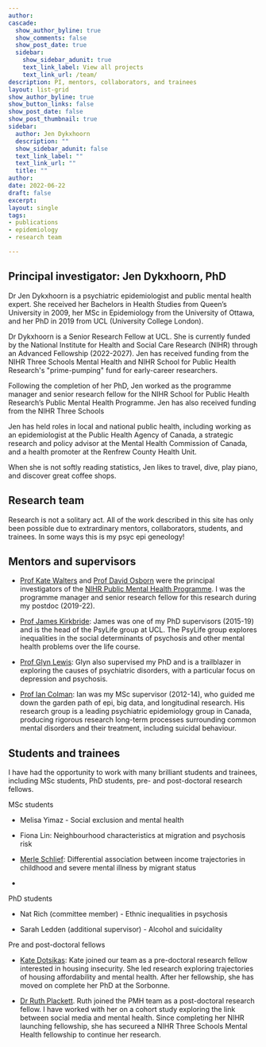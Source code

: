 ```yaml
---
author: 
cascade:
  show_author_byline: true
  show_comments: false
  show_post_date: true
  sidebar:
    show_sidebar_adunit: true
    text_link_label: View all projects
    text_link_url: /team/
description: PI, mentors, collaborators, and trainees
layout: list-grid
show_author_byline: true
show_button_links: false
show_post_date: false
show_post_thumbnail: true
sidebar:
  author: Jen Dykxhoorn
  description: ""
  show_sidebar_adunit: false
  text_link_label: ""
  text_link_url: ""
  title: ""
author: 
date: 2022-06-22
draft: false
excerpt: 
layout: single
tags:
- publications
- epidemiology
- research team

---
```


## Principal investigator: Jen Dykxhoorn, PhD 

Dr Jen Dykxhoorn is a psychiatric epidemiologist and public mental health expert. She received her Bachelors in Health Studies from Queen’s University in 2009, her MSc in Epidemiology from the University of Ottawa, and her PhD in 2019 from UCL (University College London).

Dr Dykxhoorn is a Senior Research Fellow at UCL. She is currently funded by the National Institute for Health and Social Care Research (NIHR) through an Advanced Fellowship (2022-2027). Jen has received funding from the NIHR Three Schools Mental Health and NIHR School for Public Health Research's "prime-pumping" fund for early-career researchers. 

Following the completion of her PhD, Jen worked as the programme manager and senior research fellow for the NIHR School for Public Health Research’s Public Mental Health Programme. Jen has also received funding from the NIHR Three Schools 

Jen has held roles in local and national public health, including working as an epidemiologist at the Public Health Agency of Canada, a strategic research and policy advisor at the Mental Health Commission of Canada, and a health promoter at the Renfrew County Health Unit.

When she is not softly reading statistics, Jen likes to travel, dive, play piano, and discover great coffee shops.



## Research team
Research is not a solitary act. All of the work described in this site has only been possible due to extrardinary mentors, collaborators, students, and trainees. In some ways this is my psyc epi geneology! 

## Mentors and supervisors
+ [Prof Kate Walters](https://iris.ucl.ac.uk/iris/browse/profile?upi=KWALT44) and [Prof David Osborn](https://www.ucl.ac.uk/psychiatry/people/david-osborn) were the principal investigators of the [NIHR Public Mental Health Programme](https://sphr.nihr.ac.uk/category/research/public-mental-health/). I was the programme manager and senior research fellow for this research during my postdoc (2019-22). 

+ [Prof James Kirkbride](https://www.psylife.eu/): James was one of my PhD supervisors (2015-19) and is the head of the PsyLife group at UCL. The PsyLife group explores inequalities in the social determinants of psychosis and other mental health problems over the life course. 

+ [Prof Glyn Lewis](https://www.ucl.ac.uk/brain-sciences/people/professor-glyn-lewis): Glyn also supervised my PhD and is a trailblazer in exploring the causes of psychiatric disorders, with a particular focus on depression and psychosis. 
+ [Prof Ian Colman](http://www.psychepi.com/): Ian was my MSc supervisor (2012-14), who guided me down the garden path of epi, big data, and longitudinal research. His research group is a leading psychiatric epidemiology group in Canada, producing rigorous research long-term processes surrounding common mental disorders and their treatment, including suicidal behaviour.

## Students and trainees 
I have had the opportunity to work with many brilliant students and trainees, including MSc students, PhD students, pre- and post-doctoral research fellows. 

MSc students
+ Melisa Yimaz - Social exclusion and mental health

+ Fiona Lin: Neighbourhood characteristics at migration and psychosis risk 

+ [Merle Schlief](https://iris.ucl.ac.uk/iris/browse/profile?upi=MMSCH77): Differential association between income trajectories in childhood and severe mental illness by migrant status

+ 

PhD students
+ Nat Rich (committee member) - Ethnic inequalities in psychosis

+ Sarah Ledden (additional supervisor) - Alcohol and suicidality

Pre and post-doctoral fellows
+ [Kate Dotsikas](https://sphr.nihr.ac.uk/trainee/kate-dotsikas/): Kate joined our team as a pre-doctoral research fellow interested in housing insecurity. She led research exploring trajectories of housing affordability and mental health. After her fellowship, she has moved on complete her PhD at the Sorbonne. 

+ [Dr Ruth Plackett](https://sphr.nihr.ac.uk/news-and-events/behind-the-research-ruth-plackett/). Ruth joined the PMH team as a post-doctoral research fellow. I have worked with her on a cohort study exploring the link between social media and mental health. Since completing her NIHR launching fellowship, she has secureed a NIHR Three Schools Mental Health fellowship to continue her research. 
